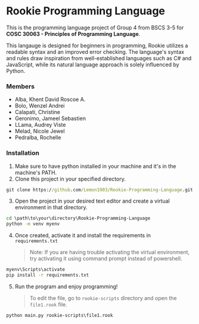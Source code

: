# Rookie Programming Language

This is the programming language project of Group 4 from BSCS 3-5 for **COSC 30063 - Principles of Programming Language**.

This langauge is designed for beginners in programming, Rookie utilizes a readable syntax and an improved error checking. The language's syntax and rules draw inspiration from well-established languages such as C# and JavaScript, while its natural language approach is solely influenced by Python.

### Members

- Alba, Khent David Roscoe A.
- Bolo, Wenzel Andrei
- Calapati, Christine
- Geronimo, Jameel Sebastien
- LLama, Audrey Viste
- Melad, Nicole Jewel
- Pedralba, Rochelle

### Installation

1. Make sure to have python installed in your machine and it's in the machine's PATH.
2. Clone this project in your specified directory.

```cmd
git clone https://github.com/Lemon1903/Rookie-Programming-Language.git
```

3. Open the project in your desired text editor and create a virtual environment in that directory.

```cmd
cd \path\to\your\directory\Rookie-Programming-Language
python -m venv myenv
```

4. Once created, activate it and install the requirements in `requirements.txt`
   > Note: If you are having trouble activating the virtual environment, try activating it using command prompt instead of powershell.

```cmd
myenv\Scripts\activate
pip install -r requirements.txt
```

5. Run the program and enjoy programming!
   > To edit the file, go to `rookie-scripts` directory and open the `file1.rook` file.

```cmd
python main.py rookie-scripts\file1.rook
```
